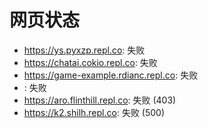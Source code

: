# 网页状态
- https://ys.pyxzp.repl.co: 失败
- https://chatai.cokio.repl.co: 失败
- https://game-example.rdianc.repl.co: 失败
- : 失败
- https://aro.flinthill.repl.co: 失败 (403)
- https://k2.shilh.repl.co: 失败 (500)
